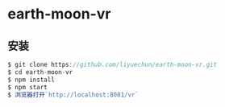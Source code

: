 # earth-moon-vr

## 安装

```js
$ git clone https://github.com/liyuechun/earth-moon-vr.git
$ cd earth-moon-vr
$ npm install
$ npm start
$ 浏览器打开`http://localhost:8081/vr`
```
